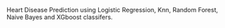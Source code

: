 Heart Disease Prediction using Logistic Regression, Knn, Random Forest, Naive Bayes and XGboost classifers.
